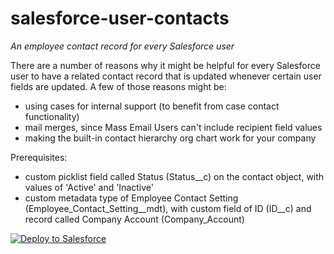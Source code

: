 # salesforce-user-contacts
*An employee contact record for every Salesforce user*

There are a number of reasons why it might be helpful for every Salesforce user to have a related contact record that is updated whenever certain user fields are updated. A few of those reasons might be:

* using cases for internal support (to benefit from case contact functionality)
* mail merges, since Mass Email Users can't include recipient field values
* making the built-in contact hierarchy org chart work for your company

Prerequisites:

* custom picklist field called Status (Status__c) on the contact object, with values of 'Active' and 'Inactive'
* custom metadata type of Employee Contact Setting (Employee_Contact_Setting__mdt), with custom field of ID (ID__c) and record called Company Account (Company_Account)


<a href="https://githubsfdeploy.herokuapp.com">
  <img alt="Deploy to Salesforce"
       src="https://raw.githubusercontent.com/afawcett/githubsfdeploy/master/deploy.png">
</a>

